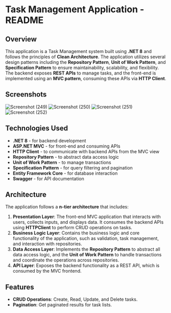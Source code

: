 # Task Management Application - README

## Overview

This application is a Task Management system built using **.NET 8** and follows the principles of **Clean Architecture**. The application utilizes several design patterns including the **Repository Pattern**, **Unit of Work Pattern**, and **Specification Pattern** to ensure maintainability, scalability, and flexibility. The backend exposes **REST APIs** to manage tasks, and the front-end is implemented using an **MVC pattern**, consuming these APIs via **HTTP Client**.
## Screenshots

![Screenshot (249)](https://github.com/user-attachments/assets/20d2740d-aab0-4766-beba-e41c656057c6)
![Screenshot (250)](https://github.com/user-attachments/assets/d6bd7b5b-c28f-47f4-beb8-ae2511f02908)
![Screenshot (251)](https://github.com/user-attachments/assets/811b67a5-50bc-4699-8a56-4f5db337846f)
![Screenshot (252)](https://github.com/user-attachments/assets/38cec5d7-d97f-4d50-b152-f456f5251bcb)


## Technologies Used

- **.NET 8** - for backend development
- **ASP.NET MVC** - for front-end and consuming APIs
- **HTTP Client** - to communicate with backend APIs from the MVC view
- **Repository Pattern** - to abstract data access logic
- **Unit of Work Pattern** - to manage transactions
- **Specification Pattern** - for query filtering and pagination
- **Entity Framework Core** - for database interaction
- **Swagger** - for API documentation

## Architecture

The application follows a **n-tier architecture** that includes:

1. **Presentation Layer**: The front-end MVC application that interacts with users, collects inputs, and displays data. It consumes the backend APIs using **HTTPClient** to perform CRUD operations on tasks.
2. **Business Logic Layer**: Contains the business logic and core functionality of the application, such as validation, task management, and interaction with repositories.
3. **Data Access Layer**: Implements the **Repository Pattern** to abstract all data access logic, and the **Unit of Work Pattern** to handle transactions and coordinate the operations across repositories.
4. **API Layer**: Exposes the backend functionality as a REST API, which is consumed by the MVC frontend.

## Features

- **CRUD Operations**: Create, Read, Update, and Delete tasks.
- **Pagination**: Get paginated results for task lists.
